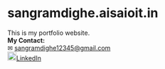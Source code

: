 # sangramdighe.aisaioit.in
This is my portfolio website.<br/>
**My Contact:**<br/>
✉ sangramdighe12345@gmail.com<br/>
<span><img src="https://i.ibb.co/8gGCK4G/image.png" alt="LinkedIn" width="20"><a href="https://www.linkedin.com/in/sangram-dighe-993505212" target="_blank">LinkedIn</a></span>
